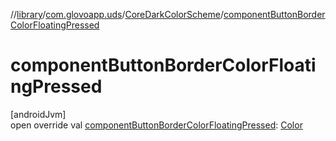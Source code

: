 //[library](../../../index.md)/[com.glovoapp.uds](../index.md)/[CoreDarkColorScheme](index.md)/[componentButtonBorderColorFloatingPressed](component-button-border-color-floating-pressed.md)

# componentButtonBorderColorFloatingPressed

[androidJvm]\
open override val [componentButtonBorderColorFloatingPressed](component-button-border-color-floating-pressed.md): [Color](https://developer.android.com/reference/kotlin/androidx/compose/ui/graphics/Color.html)
